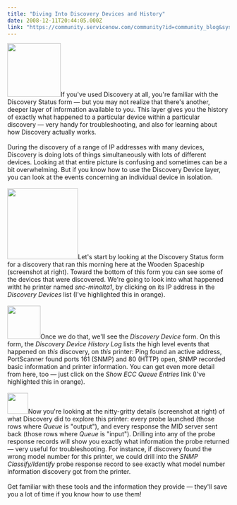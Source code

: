 ```yaml
---
title: "Diving Into Discovery Devices and History"
date: 2008-12-11T20:44:05.000Z
link: "https://community.servicenow.com/community?id=community_blog&sys_id=12bc2e25dbd0dbc01dcaf3231f96191a"
---
```

<p><img  alt="" class="jive-image" src="ffead806dbd89fc03eb27a9e0f961967.iix" style="width: auto; height: 121px;" />If you've used Discovery at all, you're familiar with the Discovery Status form — but you may not realize that there's another, deeper layer of information available to you. This layer gives you the history of exactly what happened to a particular device within a particular discovery — very handy for troubleshooting, and also for learning about how Discovery actually works.<br /><br />During the discovery of a range of IP addresses with many devices, Discovery is doing lots of things simultaneously with lots of different devices. Looking at that entire picture is confusing and sometimes can be a bit overwhelming. But if you know how to use the Discovery Device layer, you can look at the events concerning an individual device in isolation.<!--break--><br /><br /><img  alt="" class="jive-image" src="b2debfb5db185fc068c1fb651f9619e1.iix" style="width: auto; height: 160px;" />Let's start by looking at the Discovery Status form for a discovery that ran this morning here at the Wooden Spaceship (screenshot at right). Toward the bottom of this form you can see some of the devices that were discovered. We're going to look into what happened witht he printer named <i>snc-minolta1</i>, by clicking on its IP address in the <i>Discovery Devices</i> list (I've highlighted this in orange).<br /><br /><img  alt="" class="jive-image" src="6a756146db9c130468c1fb651f96194f.iix" style="width: auto; height: 75px;" />Once we do that, we'll see the <i>Discovery Device</i> form. On this form, the <i>Discovery Device History Log</i> lists the high level events that happened on <i>this</i> discovery, on <i>this</i> printer: Ping found an active address, PortScanner found ports 161 (SNMP) and 80 (HTTP) open, SNMP recorded basic information and printer information. You can get even more detail from here, too — just click on the <i>Show ECC Queue Entries</i> link (I've highlighted this in orange).<br /><br /><img  alt="" class="jive-image" src="e55901c2db14130468c1fb651f9619d1.iix" style="width: auto; height: 47px;" />Now you're looking at the nitty-gritty details (screenshot at right) of what Discovery did to explore this printer: every probe launched (those rows where <i>Queue</i> is "output"), and every response the MID server sent back (those rows where <i>Queue</i> is "input"). Drilling into any of the probe response records will show you exactly what information the probe returned — very useful for troubleshooting. For instance, if discovery found the wrong model number for this printer, we could drill into the <i>SNMP Classify/Identify</i> probe response record to see exactly what model number information discovery got from the printer.<br /><br />Get familiar with these tools and the information they provide — they'll save you a lot of time if you know how to use them!</p>
